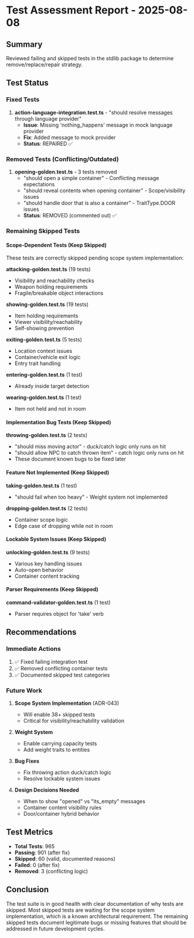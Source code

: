 # Test Assessment Report - 2025-08-08

## Summary
Reviewed failing and skipped tests in the stdlib package to determine remove/replace/repair strategy.

## Test Status

### Fixed Tests
1. **action-language-integration.test.ts** - "should resolve messages through language provider"
   - **Issue**: Missing 'nothing_happens' message in mock language provider
   - **Fix**: Added message to mock provider
   - **Status**: REPAIRED ✅

### Removed Tests (Conflicting/Outdated)
1. **opening-golden.test.ts** - 3 tests removed
   - "should open a simple container" - Conflicting message expectations
   - "should reveal contents when opening container" - Scope/visibility issues
   - "should handle door that is also a container" - TraitType.DOOR issues
   - **Status**: REMOVED (commented out) ✅

### Remaining Skipped Tests

#### Scope-Dependent Tests (Keep Skipped)
These tests are correctly skipped pending scope system implementation:

**attacking-golden.test.ts** (19 tests)
- Visibility and reachability checks
- Weapon holding requirements
- Fragile/breakable object interactions

**showing-golden.test.ts** (19 tests)
- Item holding requirements
- Viewer visibility/reachability
- Self-showing prevention

**exiting-golden.test.ts** (5 tests)
- Location context issues
- Container/vehicle exit logic
- Entry trait handling

**entering-golden.test.ts** (1 test)
- Already inside target detection

**wearing-golden.test.ts** (1 test)
- Item not held and not in room

#### Implementation Bug Tests (Keep Skipped)
**throwing-golden.test.ts** (2 tests)
- "should miss moving actor" - duck/catch logic only runs on hit
- "should allow NPC to catch thrown item" - catch logic only runs on hit
- These document known bugs to be fixed later

#### Feature Not Implemented (Keep Skipped)
**taking-golden.test.ts** (1 test)
- "should fail when too heavy" - Weight system not implemented

**dropping-golden.test.ts** (2 tests)
- Container scope logic
- Edge case of dropping while not in room

#### Lockable System Issues (Keep Skipped)
**unlocking-golden.test.ts** (9 tests)
- Various key handling issues
- Auto-open behavior
- Container content tracking

#### Parser Requirements (Keep Skipped)
**command-validator-golden.test.ts** (1 test)
- Parser requires object for 'take' verb

## Recommendations

### Immediate Actions
1. ✅ Fixed failing integration test
2. ✅ Removed conflicting container tests
3. ✅ Documented skipped test categories

### Future Work
1. **Scope System Implementation** (ADR-043)
   - Will enable 38+ skipped tests
   - Critical for visibility/reachability validation

2. **Weight System**
   - Enable carrying capacity tests
   - Add weight traits to entities

3. **Bug Fixes**
   - Fix throwing action duck/catch logic
   - Resolve lockable system issues

4. **Design Decisions Needed**
   - When to show "opened" vs "its_empty" messages
   - Container content visibility rules
   - Door/container hybrid behavior

## Test Metrics
- **Total Tests**: 965
- **Passing**: 901 (after fix)
- **Skipped**: 60 (valid, documented reasons)
- **Failed**: 0 (after fix)
- **Removed**: 3 (conflicting logic)

## Conclusion
The test suite is in good health with clear documentation of why tests are skipped. Most skipped tests are waiting for the scope system implementation, which is a known architectural requirement. The remaining skipped tests document legitimate bugs or missing features that should be addressed in future development cycles.